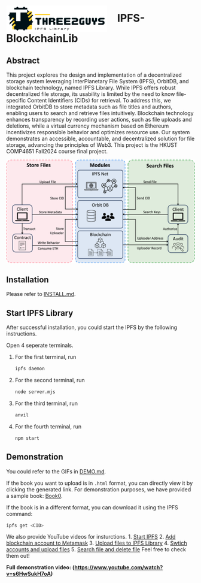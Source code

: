 <h1>
  <img src="./demo-installation/Logo.png" alt="Logo" style="vertical-align: middle; margin-right: 20px; width: 270px; height: 70px;">
  IPFS-BlockchainLib
</h1>

## Abstract
This project explores the design and implementation of a decentralized storage system leveraging InterPlanetary File System (IPFS), OrbitDB, and blockchain technology, named IPFS Library. While IPFS offers robust decentralized file storage, its usability is limited by the need to know file-specific Content Identifiers (CIDs) for retrieval. To address this, we integrated OrbitDB to store metadata such as file titles and authors, enabling users to search and retrieve files intuitively. Blockchain technology enhances transparency by recording user actions, such as file uploads and deletions, while a virtual currency mechanism based on Ethereum incentivizes responsible behavior and optimizes resource use. Our system demonstrates an accessible, accountable, and decentralized solution for file storage, advancing the principles of Web3. This project is the HKUST COMP4651 Fall2024 course final project.

<p align="center">
  <img src="./demo-installation/frame.png" alt="Abstract Overview" style="width: 800px; height: auto;">
</p>

## Installation
Please refer to [INSTALL.md](./demo-installation/INSTALL.md).

## Start IPFS Library
After successful installation, you could start the IPFS by the following instructions.

Open 4 seperate terminals. 

1. For the first terminal, run 
    ```sh
    ipfs daemon
    ```

2. For the second terminal, run 
    ```sh
    node server.mjs
    ```

3. For the third terminal, run 
    ```sh
    anvil
    ```

4. For the fourth terminal, run 
    ```sh
    npm start
    ```

## Demonstration
You could refer to the GIFs in [DEMO.md](./demo-installation/DEMO.md). 

If the book you want to upload is in `.html` format, you can directly view it by clicking the generated link. For demonstration purposes, we have provided a sample book: [Book0](demo-installation/Book0.html). 

If the book is in a different format, you can download it using the IPFS command:

```sh
ipfs get <CID>
```


We also provide YouTube videos for insturctions. 1. [Start IPFS](https://youtu.be/XQlljNCM0ss) 2. [Add blockchain account to Metamask](https://youtu.be/dD1cTx0mD2A) 3. [Upload files to IPFS Library](https://youtu.be/FcKgLwpYbFk) 4. [Swtich accounts and upload files](https://youtu.be/N9z1TKvR_rY) 5. [Search file and delete file](https://youtu.be/8jHJwvBRdlc) Feel free to check them out!

**Full demonstration video: (https://www.youtube.com/watch?v=s6HwSukH7oA)**
